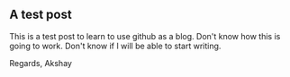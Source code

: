 ## A test post
This is a test post to learn to use github as a blog. Don't know how this is going to work. Don't know if I will be able to start writing.

Regards,
Akshay
